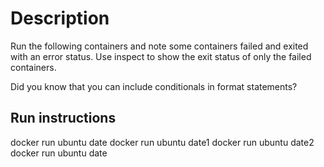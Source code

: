# Description
Run the following containers and note some containers failed and exited with an error status.
Use inspect to show the exit status of only the failed containers.

Did you know that you can include conditionals in format statements?

## Run instructions

docker run ubuntu date
docker run ubuntu date1
docker run ubuntu date2
docker run ubuntu date


